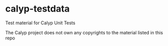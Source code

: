 # calyp-testdata
Test material for Calyp Unit Tests

The Calyp project does not own any copyrights to the material listed in this repo
